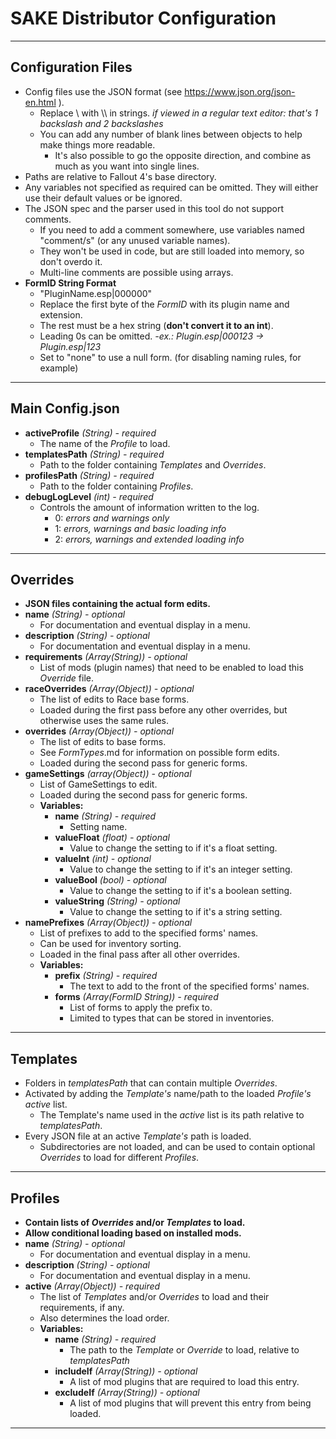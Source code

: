 # SAKE Distributor Configuration

------------------------------------------------------------------------------------
## Configuration Files

- Config files use the JSON format (see https://www.json.org/json-en.html ).
	- Replace \\ with \\\\ in strings.  *if viewed in a regular text editor: that's 1 backslash and 2 backslashes*
	- You can add any number of blank lines between objects to help make things more readable.
		- It's also possible to go the opposite direction, and combine as much as you want into single lines.
- Paths are relative to Fallout 4's base directory.
- Any variables not specified as required can be omitted. They will either use their default values or be ignored.
- The JSON spec and the parser used in this tool do not support comments.
	- If you need to add a comment somewhere, use variables named "comment/s" (or any unused variable names).
	- They won't be used in code, but are still loaded into memory, so don't overdo it.
	- Multi-line comments are possible using arrays.
- **FormID String Format**
	- "PluginName.esp|000000"
	- Replace the first byte of the *FormID* with its plugin name and extension.
	- The rest must be a hex string (**don't convert it to an int**).
	- Leading 0s can be omitted. *-ex.:  Plugin.esp|000123 -> Plugin.esp|123*
	- Set to "none" to use a null form. (for disabling naming rules, for example)

------------------------------------------------------------------------------------
## Main Config.json

- **activeProfile** *(String) - required*
	- The name of the *Profile* to load.
- **templatesPath** *(String) - required*
	- Path to the folder containing *Templates* and *Overrides*.
- **profilesPath** *(String) - required*
	- Path to the folder containing *Profiles*.
- **debugLogLevel** *(int) - required*
	- Controls the amount of information written to the log.
		- 0: *errors and warnings only*
		- 1: *errors, warnings and basic loading info*
		- 2: *errors, warnings and extended loading info*

------------------------------------------------------------------------------------
## Overrides

- **JSON files containing the actual form edits.**
- **name** *(String) - optional*
	- For documentation and eventual display in a menu.
- **description** *(String) - optional*
	- For documentation and eventual display in a menu.
- **requirements** *(Array(String)) - optional*
	- List of mods (plugin names) that need to be enabled to load this *Override* file.
- **raceOverrides** *(Array(Object)) - optional*
	- The list of edits to Race base forms.
	- Loaded during the first pass before any other overrides, but otherwise uses the same rules.
- **overrides** *(Array(Object)) - optional*
	- The list of edits to base forms.
	- See *FormTypes*.md for information on possible form edits.
	- Loaded during the second pass for generic forms.
- **gameSettings** *(array(Object)) - optional*
	- List of GameSettings to edit.
	- Loaded during the second pass for generic forms.
	- **Variables:**
		- **name** *(String) - required*
			- Setting name.
		- **valueFloat** *(float) - optional*
			- Value to change the setting to if it's a float setting.
		- **valueInt** *(int) - optional*
			- Value to change the setting to if it's an integer setting.
		- **valueBool** *(bool) - optional*
			- Value to change the setting to if it's a boolean setting.
		- **valueString** *(String) - optional*
			- Value to change the setting to if it's a string setting.
- **namePrefixes** *(Array(Object)) - optional*
	- List of prefixes to add to the specified forms' names.
	- Can be used for inventory sorting.
	- Loaded in the final pass after all other overrides.
	- **Variables:**
		- **prefix** *(String) - required*
			- The text to add to the front of the specified forms' names.
		- **forms** *(Array(FormID String)) - required*
			- List of forms to apply the prefix to.
			- Limited to types that can be stored in inventories.

------------------------------------------------------------------------------------
## Templates

- Folders in *templatesPath* that can contain multiple *Overrides*.
- Activated by adding the *Template's* name/path to the loaded *Profile's* *active* list.
	- The Template's name used in the *active* list is its path relative to *templatesPath*.
- Every JSON file at an active *Template's* path is loaded.
	- Subdirectories are not loaded, and can be used to contain optional *Overrides* to load for different *Profiles*.

------------------------------------------------------------------------------------
## Profiles

- **Contain lists of *Overrides* and/or *Templates* to load.**
- **Allow conditional loading based on installed mods.**
- **name** *(String) - optional*
	- For documentation and eventual display in a menu.
- **description** *(String) - optional*
	- For documentation and eventual display in a menu.
- **active** *(Array(Object)) - required*
	- The list of *Templates* and/or *Overrides* to load and their requirements, if any.
	- Also determines the load order.
	- **Variables:**
		- **name** *(String) - required*
			- The path to the *Template* or *Override* to load, relative to *templatesPath*
		- **includeIf** *(Array(String)) - optional*
			- A list of mod plugins that are required to load this entry.
		- **excludeIf** *(Array(String)) - optional*
			- A list of mod plugins that will prevent this entry from being loaded.

------------------------------------------------------------------------------------
